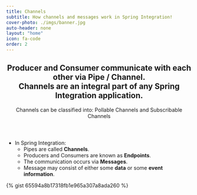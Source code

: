 ```yaml
---
title: Channels
subtitle: How channels and messages work in Spring Integration!
cover-photo: ./imgs/banner.jpg
auto-header: none
layout: "home"
icon: fa-code
order: 2
---
```


<header>
  <h2 class="alt">Producer and Consumer communicate with each other via Pipe / Channel.<br />
  Channels are an integral part of any Spring Integration application.</h2>
  <p>Channels can be classified into: Pollable Channels and Subscribable Channels</p>
</header>

- In Spring Integration:
	- Pipes are called **Channels**.
	- Producers and Consumers are known as **Endpoints**.
	- The communication occurs via **Messages**.
	- Message may consist of either some **data** or some **event information**.

{% gist 65594a8b17318fb1e965a307a8ada260 %}